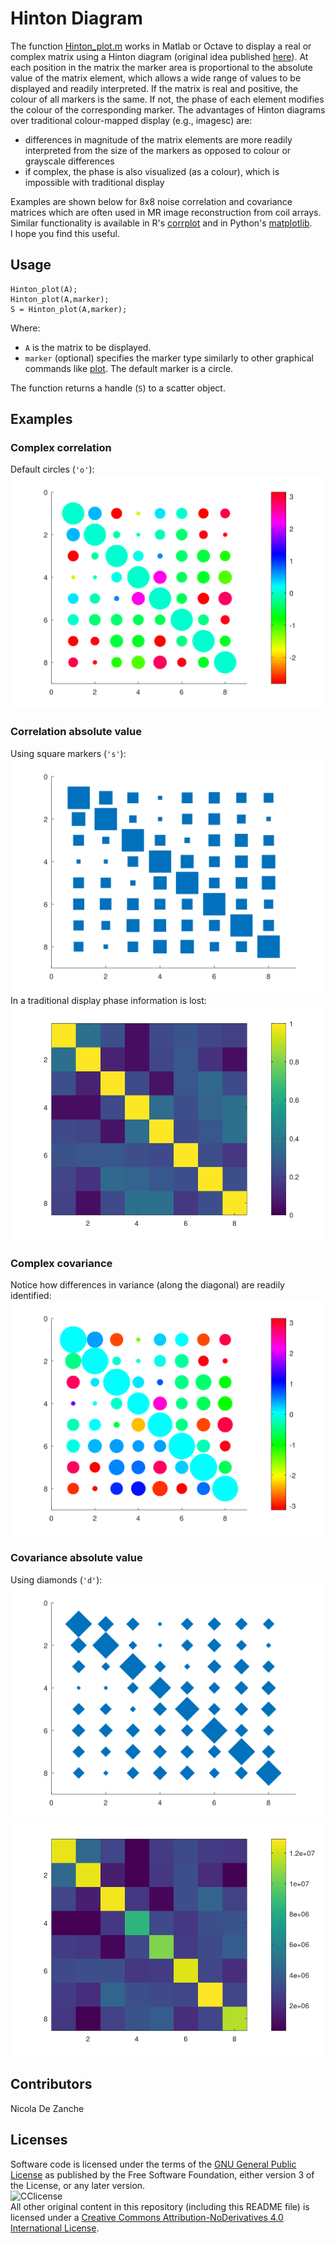 # Hinton Diagram
The function [Hinton_plot.m](https://github.com/dezanche/Hinton_plot/blob/main/Hinton_plot.m) works in Matlab or Octave to display a real or complex matrix using a Hinton diagram (original idea published [here](https://doi.org/10.1037/0033-295x.98.1.74)). At each position in the matrix the marker area is proportional to the absolute value of the matrix element, which allows a wide range of values to be displayed and readily interpreted. If the matrix is real and positive, the colour of all markers is the same. If not, the phase of each element modifies the colour of the corresponding marker.
The advantages of Hinton diagrams over traditional colour-mapped display (e.g., imagesc) are:
- differences in magnitude of the matrix elements are more readily interpreted from the size of the markers as opposed to colour or grayscale differences
- if complex, the phase is also visualized (as a colour), which is impossible with traditional display

Examples are shown below for 8x8 noise correlation and covariance matrices which are often used in MR image reconstruction from coil arrays. 
Similar functionality is available in R's [corrplot](https://cran.r-project.org/web/packages/corrplot/vignettes/corrplot-intro.html) and in Python's [matplotlib](https://matplotlib.org/stable/gallery/specialty_plots/hinton_demo.html).\
I hope you find this useful.

## Usage
```
Hinton_plot(A);
Hinton_plot(A,marker);
S = Hinton_plot(A,marker);
```
Where:
- `A` is the matrix to be displayed.
- `marker` (optional) specifies the marker type similarly to other graphical commands like [plot](https://octave.sourceforge.io/octave/function/plot.html). The default marker is a circle.

The function returns a handle (`S`) to a scatter object.

## Examples
### Complex correlation
Default circles (`'o'`):\
![complex correlation](https://github.com/dezanche/Hinton_plot/blob/main/Output_examples/correlation_Hinton.svg)
### Correlation absolute value
Using square markers (`'s'`):\
![abs correlation](https://github.com/dezanche/Hinton_plot/blob/main/Output_examples/correlation_abs_Hinton.svg)\
In a traditional display phase information is lost:\
![abs correlation imagesc](https://github.com/dezanche/Hinton_plot/blob/main/Output_examples/correlation_abs_imagesc.png)
### Complex covariance
Notice how differences in variance (along the diagonal) are readily identified:\
![complex covariance](https://github.com/dezanche/Hinton_plot/blob/main/Output_examples/covariance_Hinton.svg)
### Covariance absolute value
Using diamonds (`'d'`):\
![abs covariance](https://github.com/dezanche/Hinton_plot/blob/main/Output_examples/covariance_abs_Hinton.svg)\
![abs covariance imagesc](https://github.com/dezanche/Hinton_plot/blob/main/Output_examples/covariance_abs_imagesc.png)

## Contributors
Nicola De Zanche

## Licenses
Software code is licensed under the terms of the [GNU General Public License](https://www.gnu.org/licenses/gpl-3.0.en.html) as published by the Free Software Foundation, either version 3 of the License, or any later version.\
![CClicense](https://i.creativecommons.org/l/by-nd/4.0/88x31.png)\
All other original content in this repository (including this README file) is licensed under a [Creative Commons Attribution-NoDerivatives 4.0 International License](https://creativecommons.org/licenses/by-nd/4.0/).
